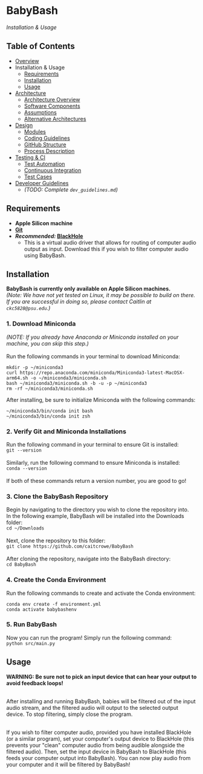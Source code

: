 # BabyBash
*Installation & Usage*


## Table of Contents
- [Overview](../README.md)
- Installation & Usage
  - [Requirements](#requirements)
  - [Installation](#installation)
  - [Usage](#usage)
- [Architecture](architecture.md)
  - [Architecture Overview](architecture.md#architecture-overview)
  - [Software Components](architecture.md#software-components)
  - [Assumptions](architecture.md#assumptions)
  - [Alternative Architectures](architecture.md#alternative-architectures)
- [Design](design.md)
  - [Modules](design.md#modules)
  - [Coding Guidelines](design.md#coding-guidelines)
  - [GitHub Structure](design.md#github-structure)
  - [Process Description](design.md#process-description)
- [Testing & CI](testing.md)
  - [Test Automation](testing.md#test-automation)
  - [Continuous Integration](testing.md#continuous-integration)
  - [Test Cases](testing.md#test-cases)
- [Developer Guidelines](dev_guidelines.md)
  - *(TODO: Complete `dev_guidelines.md`)*


## Requirements
- **Apple Silicon machine**
- **[Git](https://git-scm.com/downloads)**
- ***Recommended:* [BlackHole](https://existential.audio/blackhole/)**
  - This is a virtual audio driver that allows for routing of computer audio output as input. Download this if you wish to filter computer audio using BabyBash.


## Installation
**BabyBash is currently only available on Apple Silicon machines.**<br>
*(Note: We have not yet tested on Linux, it may be possible to build on there. If you are successful in doing so, please contact Caitlin at `ckc5828@psu.edu`.)*

### 1. Download Miniconda
*(NOTE: If you already have Anaconda or Miniconda installed on your machine, you can skip this step.)*
<br><br>
Run the following commands in your terminal to download Miniconda:
```
mkdir -p ~/miniconda3
curl https://repo.anaconda.com/miniconda/Miniconda3-latest-MacOSX-arm64.sh -o ~/miniconda3/miniconda.sh
bash ~/miniconda3/miniconda.sh -b -u -p ~/miniconda3
rm -rf ~/miniconda3/miniconda.sh
```

After installing, be sure to initialize Miniconda with the following commands:
```
~/miniconda3/bin/conda init bash
~/miniconda3/bin/conda init zsh
```

### 2. Verify Git and Miniconda Installations
Run the following command in your terminal to ensure Git is installed:<br>
`git --version`
<br><br>
Similarly, run the following command to ensure Miniconda is installed:<br>
`conda --version`
<br><br>
If both of these commands return a version number, you are good to go!

### 3. Clone the BabyBash Repository
Begin by navigating to the directory you wish to clone the repository into.<br>
In the following example, BabyBash will be installed into the Downloads folder:<br>
`cd ~/Downloads`
<br><br>
Next, clone the repository to this folder:<br>
`git clone https://github.com/caitcrowe/BabyBash`
<br><br>
After cloning the repository, navigate into the BabyBash directory:<br>
`cd BabyBash`

### 4. Create the Conda Environment
Run the following commands to create and activate the Conda environment:<br>
```
conda env create -f environment.yml
conda activate babybashenv
```

### 5. Run BabyBash
Now you can run the program! Simply run the following command:<br>
`python src/main.py`


## Usage
**WARNING: Be sure not to pick an input device that can hear your output to avoid feedback loops!**
<br><br>

After installing and running BabyBash, babies will be filtered out of the input audio stream, and the filtered audio will output to the selected output device. To stop filtering, simply close the program.
<br><br>

If you wish to filter computer audio, provided you have installed BlackHole (or a similar program), set your computer's output device to BlackHole (this prevents your "clean" computer audio from being audible alongside the filtered audio). Then, set the input device in BabyBash to BlackHole (this feeds your computer output into BabyBash). You can now play audio from your computer and it will be filtered by BabyBash!
